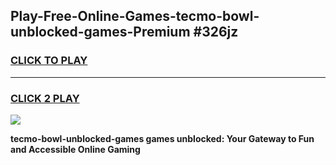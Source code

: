 
## Play-Free-Online-Games-tecmo-bowl-unblocked-games-Premium #326jz
<h3>
<a href="https://premium.freeplayer.one?title=tecmo-bowl-unblocked-games&ref=8M">CLICK TO PLAY</a></h3>
<hr>

<h3>
<a href="https://premium.freeplayer.one?title=tecmo-bowl-unblocked-games&ref=8M">CLICK 2 PLAY</a>
  
</h3>

<a href="https://premium.freeplayer.one?title=tecmo-bowl-unblocked-games&ref=8M"><img src="https://clearcache.store/games.png"></a>


**tecmo-bowl-unblocked-games games unblocked: Your Gateway to Fun and Accessible Online Gaming**
